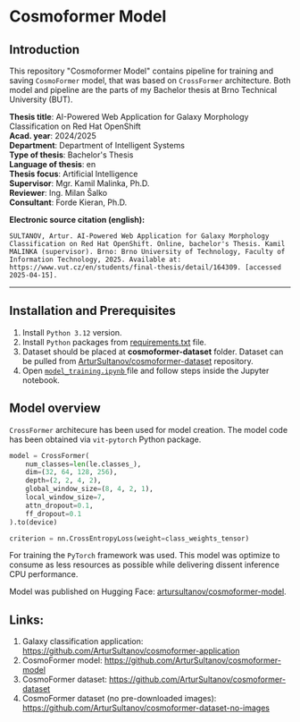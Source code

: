 # Cosmoformer Model

## Introduction

This repository "Cosmoformer Model" contains pipeline for training and saving `CosmoFormer` model, that was based on `CrossFormer` architecture. Both model and pipeline are the parts of my Bachelor thesis at Brno Technical University (BUT).

**Thesis title**: AI-Powered Web Application for Galaxy Morphology Classification on Red Hat OpenShift  
**Acad. year**: 2024/2025  
**Department**: Department of Intelligent Systems  
**Type of thesis**: Bachelor's Thesis  
**Language of thesis**: en  
**Thesis focus**: Artificial Intelligence  
**Supervisor**: Mgr. Kamil Malinka, Ph.D.  
**Reviewer**: Ing. Milan Šalko  
**Consultant**: Forde Kieran, Ph.D.  

**Electronic source citation (english):**

    SULTANOV, Artur. AI-Powered Web Application for Galaxy Morphology Classification on Red Hat OpenShift. Online, bachelor's Thesis. Kamil MALINKA (supervisor). Brno: Brno University of Technology, Faculty of Information Technology, 2025. Available at: https://www.vut.cz/en/students/final-thesis/detail/164309. [accessed 2025-04-15].

---

## Installation and Prerequisites

1. Install `Python 3.12` version.
2. Install `Python` packages from <a href="requirements.txt">requirements.txt</a> file.
3. Dataset should be placed at **cosmoformer-dataset** folder. Dataset can be pulled from <a href="https://github.com/ArturSultanov/cosmoformer-dataset"> ArturSultanov/cosmoformer-dataset</a> repository.
4. Open <a href="model_training.ipynb"> `model_training.ipynb` </a> file and follow steps inside the Jupyter notebook.

## Model overview

`CrossFormer` architecure has been used for model creation. The model code has been obtained via `vit-pytorch` Python package.

```python
model = CrossFormer(
    num_classes=len(le.classes_),
    dim=(32, 64, 128, 256),
    depth=(2, 2, 4, 2),
    global_window_size=(8, 4, 2, 1),
    local_window_size=7,
    attn_dropout=0.1,
    ff_dropout=0.1
).to(device)

criterion = nn.CrossEntropyLoss(weight=class_weights_tensor)
```

For training the `PyTorch` framework was used. This model was optimize to consume as less resources as possible while delivering dissent inference CPU performance.

Model was published on Hugging Face: <a href="https://huggingface.co/artursultanov/cosmoformer-model"> artursultanov/cosmoformer-model</a>. 

## Links:
1. Galaxy classification application: https://github.com/ArturSultanov/cosmoformer-application
2. CosmoFormer model: https://github.com/ArturSultanov/cosmoformer-model
3. CosmoFormer dataset: https://github.com/ArturSultanov/cosmoformer-dataset
4. CosmoFormer dataset (no pre-downloaded images): https://github.com/ArturSultanov/cosmoformer-dataset-no-images